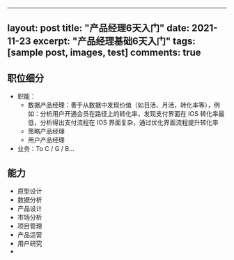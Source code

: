 

---
layout: post
title: "产品经理6天入门"
date: 2021-11-23
excerpt: "产品经理基础6天入门"
tags: [sample post, images, test]
comments: true
---

## 职位细分
* 职能：
	* 数据产品经理：善于从数据中发现价值（如日活、月活，转化率等），例如：分析用户开通会员在路径上的转化率，发现支付界面在 IOS 转化率最低，分析得出支付流程在 IOS 界面复杂，通过优化界面流程提升转化率
	* 策略产品经理
	* 用户产品经理
* 业务：To C / G / B...

## 能力
* 原型设计
* 数据分析
* 产品设计
* 市场分析
* 项目管理
* 产品运营
* 用户研究
* 
